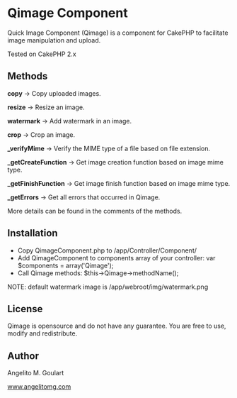 Qimage Component
==============

Quick Image Component (Qimage) is a component for CakePHP to facilitate image manipulation and upload.

Tested on CakePHP 2.x

Methods
--------------

**copy** -> Copy uploaded images.  

**resize** -> Resize an image.  

**watermark** -> Add watermark in an image.  

**crop** -> Crop an image.

**_verifyMime** -> Verify the MIME type of a file based on file extension.

**_getCreateFunction** -> Get image creation function based on image mime type.

**_getFinishFunction** -> Get image finish function based on image mime type.

**_getErrors** -> Get all errors that occurred in Qimage.

More details can be found in the comments of the methods. 

Installation
--------------

 - Copy QimageComponent.php to /app/Controller/Component/
 - Add QimageComponent to components array of your controller: var $components = array('Qimage');
 - Call Qimage methods: $this->Qimage->methodName();  
 
 NOTE: default watermark image is /app/webroot/img/watermark.png

License
--------------

Qimage is opensource and do not have any guarantee. You are free to use, modify and redistribute.

Author
--------------

Angelito M. Goulart

www.angelitomg.com
